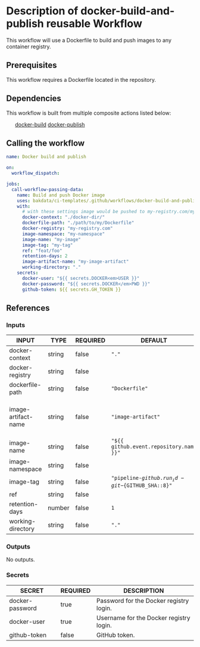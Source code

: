 <h1>Description of docker-build-and-publish reusable Workflow</h1>

This workflow will use a Dockerfile to build and push images to any container registry.

<h2>Prerequisites</h2>

This workflow requires a Dockerfile located in the repository.

<h2>Dependencies</h2>

This workflow is built from multiple composite actions listed below:

<ul>
<a href="https://github.com/bakdata/ci-templates/tree/main/actions/docker-build">docker-build</a>
<a href="https://github.com/bakdata/ci-templates/tree/main/actions/docker-publish">docker-publish</a>
</ul>

<h2>Calling the workflow</h2>

```yaml
name: Docker build and publish

on:
  workflow_dispatch:

jobs:
  call-workflow-passing-data:
    name: Build and push Docker image
    uses: bakdata/ci-templates/.github/workflows/docker-build-and-publish.yaml@main
    with:
      # with these settings image would be pushed to my-registry.com/my-namespace/my-image:my-tag
      docker-context: "./docker-dir/"
      dockerfile-path: "./path/to/my/Dockerfile"
      docker-registry: "my-registry.com"
      image-namespace: "my-namespace"
      image-name: "my-image"
      image-tag: "my-tag"
      ref: "feat/foo"
      retention-days: 2
      image-artifact-name: "my-image-artifact"
      working-directory: "."
    secrets:
      docker-user: "${{ secrets.DOCKER<em>USER }}"
      docker-password: "${{ secrets.DOCKER</em>PWD }}"
      github-token: ${{ secrets.GH_TOKEN }}
```

<h2>References</h2>

<h3>Inputs</h3>

<!-- AUTO-DOC-INPUT:START - Do not remove or modify this section -->

|        INPUT        |  TYPE  | REQUIRED |                        DEFAULT                         |                                                      DESCRIPTION                                                      |
|---------------------|--------|----------|--------------------------------------------------------|-----------------------------------------------------------------------------------------------------------------------|
|   docker-context    | string |  false   |                         <code>"."</code>                          |                                                  The docker context.                                                  |
|   docker-registry   | string |  false   |                                                        |                                       Host where the image should be pushed to.                                       |
|   dockerfile-path   | string |  false   |                     <code>"Dockerfile"</code>                     |                                                Path to the Dockerfile.                                                |
| image-artifact-name | string |  false   |                   <code>"image-artifact"</code>                   | Name of the artifact that contains the Docker image.tar file to push, see https://github.com/actions/upload-artifact. |
|     image-name      | string |  false   |        <code>"${{ github.event.repository.name }}"</code>         |                                                 Name of Docker image.                                                 |
|   image-namespace   | string |  false   |                                                        |                                              Namespace of Docker image.                                               |
|      image-tag      | string |  false   | <code>"pipeline-${{ github.run_id }}-git-${GITHUB_SHA::8}"</code> |                                                 Tag of Docker image.                                                  |
|         ref         | string |  false   |                                                        |                                                 Ref name to checkout                                                  |
|   retention-days    | number |  false   |                          <code>1</code>                           |                             Number of days the image artifact should be stored on GitHub.                             |
|  working-directory  | string |  false   |                         <code>"."</code>                          |                              Working directory for your Docker artifacts. (Default is .)                              |

<!-- AUTO-DOC-INPUT:END -->

<h3>Outputs</h3>

<!-- AUTO-DOC-OUTPUT:START - Do not remove or modify this section -->
No outputs.
<!-- AUTO-DOC-OUTPUT:END -->

<h3>Secrets</h3>

<!-- AUTO-DOC-SECRETS:START - Do not remove or modify this section -->

|     SECRET      | REQUIRED |               DESCRIPTION               |
|-----------------|----------|-----------------------------------------|
| docker-password |   true   | Password for the Docker registry login. |
|   docker-user   |   true   | Username for the Docker registry login. |
|  github-token   |  false   |              GitHub token.              |

<!-- AUTO-DOC-SECRETS:END -->
